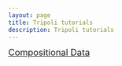 ```yaml
---
layout: page
title: Tripoli tutorials
description: Tripoli tutorials
---
```


<a style="font-size: 18px;" href="{{ site.JB.BASE_PATH }}/assets/tutorials/CODA_v1.pptx">Compositional Data</a>